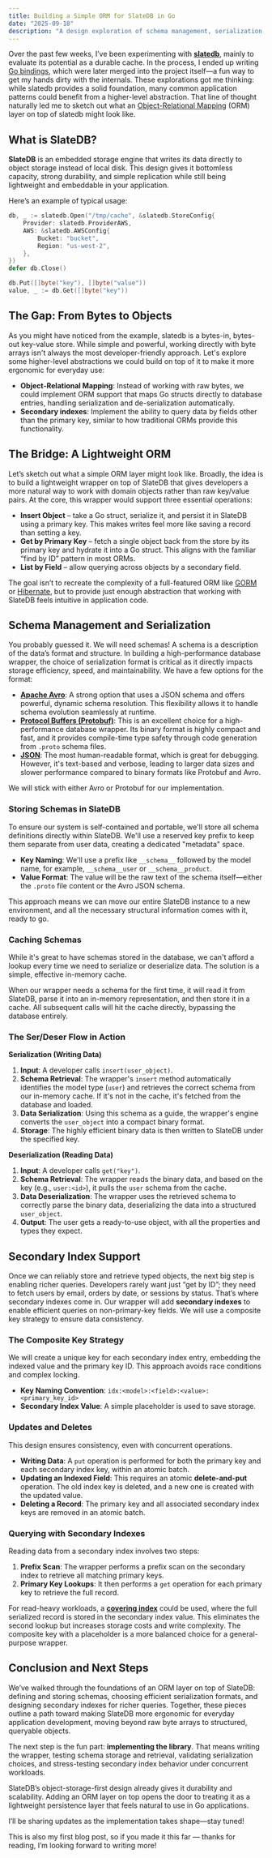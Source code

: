 ```yaml
---
title: Building a Simple ORM for SlateDB in Go
date: "2025-09-18"
description: "A design exploration of schema management, serialization formats, and secondary index support for a developer-friendly wrapper around SlateDB."
---
```


Over the past few weeks, I’ve been experimenting with [**slatedb**](https://slatedb.io/), mainly to evaluate its potential as a durable cache. In the process, I ended up writing [Go bindings](https://github.com/slatedb/slatedb/tree/main/slatedb-go), which were later merged into the project itself—a fun way to get my hands dirty with the internals. These explorations got me thinking: while slatedb provides a solid foundation, many common application patterns could benefit from a higher-level abstraction. That line of thought naturally led me to sketch out what an [Object-Relational Mapping](https://en.wikipedia.org/wiki/Object%E2%80%93relational_mapping) (ORM) layer on top of slatedb might look like.

## What is SlateDB?

**SlateDB** is an embedded storage engine that writes its data directly to object storage instead of local disk. This design gives it bottomless capacity, strong durability, and simple replication while still being lightweight and embeddable in your application.

Here’s an example of typical usage:

```go
db, _ := slatedb.Open("/tmp/cache", &slatedb.StoreConfig{
    Provider: slatedb.ProviderAWS,
    AWS: &slatedb.AWSConfig{
        Bucket: "bucket",
        Region: "us-west-2",
    },
})
defer db.Close()

db.Put([]byte("key"), []byte("value"))
value, _ := db.Get([]byte("key"))
```

## The Gap: From Bytes to Objects

As you might have noticed from the example, slatedb is a bytes-in, bytes-out key-value store. While simple and powerful, working directly with byte arrays isn't always the most developer-friendly approach. Let's explore some higher-level abstractions we could build on top of it to make it more ergonomic for everyday use:

- **Object-Relational Mapping**: Instead of working with raw bytes, we could implement ORM support that maps Go structs directly to database entries, handling serialization and de-serialization automatically.
- **Secondary indexes**: Implement the ability to query data by fields other than the primary key, similar to how traditional ORMs provide this functionality.

## The Bridge: A Lightweight ORM

Let’s sketch out what a simple ORM layer might look like. Broadly, the idea is to build a lightweight wrapper on top of SlateDB that gives developers a more natural way to work with domain objects rather than raw key/value pairs. At the core, this wrapper would support three essential operations:

- **Insert Object** – take a Go struct, serialize it, and persist it in SlateDB using a primary key. This makes writes feel more like saving a record than setting a key.
- **Get by Primary Key** – fetch a single object back from the store by its primary key and hydrate it into a Go struct. This aligns with the familiar “find by ID” pattern in most ORMs.
- **List by Field** – allow querying across objects by a secondary field.

The goal isn’t to recreate the complexity of a full-featured ORM like [GORM](https://gorm.io/) or [Hibernate](https://hibernate.org/orm/), but to provide just enough abstraction that working with SlateDB feels intuitive in application code.

## Schema Management and Serialization

You probably guessed it. We will need schemas! A schema is a description of the data’s format and structure. In building a high-performance database wrapper, the choice of serialization format is critical as it directly impacts storage efficiency, speed, and maintainability. We have a few options for the format:

- [**Apache Avro**](https://avro.apache.org/): A strong option that uses a JSON schema and offers powerful, dynamic schema resolution. This flexibility allows it to handle schema evolution seamlessly at runtime.
- [**Protocol Buffers (Protobuf)**](https://protobuf.dev/): This is an excellent choice for a high-performance database wrapper. Its binary format is highly compact and fast, and it provides compile-time type safety through code generation from `.proto` schema files.
- [**JSON**](https://www.json.org/json-en.html): The most human-readable format, which is great for debugging. However, it's text-based and verbose, leading to larger data sizes and slower performance compared to binary formats like Protobuf and Avro.

We will stick with either Avro or Protobuf for our implementation.

### **Storing Schemas in SlateDB**

To ensure our system is self-contained and portable, we'll store all schema definitions directly within SlateDB. We'll use a reserved key prefix to keep them separate from user data, creating a dedicated "metadata" space.

- **Key Naming**: We'll use a prefix like `__schema__` followed by the model name, for example, `__schema__user` or `__schema__product`.
- **Value Format**: The value will be the raw text of the schema itself—either the `.proto` file content or the Avro JSON schema.

This approach means we can move our entire SlateDB instance to a new environment, and all the necessary structural information comes with it, ready to go.

### **Caching Schemas**

While it's great to have schemas stored in the database, we can't afford a lookup every time we need to serialize or deserialize data. The solution is a simple, effective in-memory cache.

When our wrapper needs a schema for the first time, it will read it from SlateDB, parse it into an in-memory representation, and then store it in a cache. All subsequent calls will hit the cache directly, bypassing the database entirely.

### **The Ser/Deser Flow in Action**


**Serialization (Writing Data)**

1. **Input**: A developer calls `insert(user_object)`.
2. **Schema Retrieval**: The wrapper's `insert` method automatically identifies the model type (`user`) and retrieves the correct schema from our in-memory cache. If it's not in the cache, it's fetched from the database and loaded.
3. **Data Serialization**: Using this schema as a guide, the wrapper's engine converts the `user_object` into a compact binary format.
4. **Storage**: The highly efficient binary data is then written to SlateDB under the specified key.

**Deserialization (Reading Data)**

1. **Input**: A developer calls `get("key")`.
2. **Schema Retrieval**: The wrapper reads the binary data, and based on the key (e.g., `user:<id>`), it pulls the `user` schema from the cache.
3. **Data Deserialization**: The wrapper uses the retrieved schema to correctly parse the binary data, deserializing the data into a structured `user_object`.
4. **Output**: The user gets a ready-to-use object, with all the properties and types they expect.

## Secondary Index Support

Once we can reliably store and retrieve typed objects, the next big step is enabling richer queries. Developers rarely want just “get by ID”; they need to fetch users by email, orders by date, or sessions by status. That’s where secondary indexes come in. Our wrapper will add **secondary indexes** to enable efficient queries on non-primary-key fields. We will use a composite key strategy to ensure data consistency.

### **The Composite Key Strategy**

We will create a unique key for each secondary index entry, embedding the indexed value and the primary key ID. This approach avoids race conditions and complex locking.

- **Key Naming Convention**: `idx:<model>:<field>:<value>:<primary_key_id>`
- **Secondary Index Value**: A simple placeholder is used to save storage.

### **Updates and Deletes**

This design ensures consistency, even with concurrent operations.

- **Writing Data**: A `put` operation is performed for both the primary key and each secondary index key, within an atomic batch.
- **Updating an Indexed Field**: This requires an atomic **delete-and-put** operation. The old index key is deleted, and a new one is created with the updated value.
- **Deleting a Record**: The primary key and all associated secondary index keys are removed in an atomic batch.

### **Querying with Secondary Indexes**

Reading data from a secondary index involves two steps:

1. **Prefix Scan**: The wrapper performs a prefix scan on the secondary index to retrieve all matching primary keys.
2. **Primary Key Lookups**: It then performs a `get` operation for each primary key to retrieve the full record.

For read-heavy workloads, a [**covering index**](https://en.wikipedia.org/wiki/Database_index#Covering_index) could be used, where the full serialized record is stored in the secondary index value. This eliminates the second lookup but increases storage costs and write complexity. The composite key with a placeholder is a more balanced choice for a general-purpose wrapper.

## Conclusion and Next Steps

We’ve walked through the foundations of an ORM layer on top of SlateDB: defining and storing schemas, choosing efficient serialization formats, and designing secondary indexes for richer queries. Together, these pieces outline a path toward making SlateDB more ergonomic for everyday application development, moving beyond raw byte arrays to structured, queryable objects.

The next step is the fun part: **implementing the library**. That means writing the wrapper, testing schema storage and retrieval, validating serialization choices, and stress-testing secondary index behavior under concurrent workloads.

SlateDB’s object-storage-first design already gives it durability and scalability. Adding an ORM layer on top opens the door to treating it as a lightweight persistence layer that feels natural to use in Go applications.

I’ll be sharing updates as the implementation takes shape—stay tuned!

This is also my first blog post, so if you made it this far — thanks for reading, I’m looking forward to writing more!
